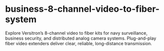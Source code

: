 # business-8-channel-video-to-fiber-system
Explore Versitron’s 8-channel video to fiber kits for navy surveillance, business security, and distributed analog camera systems. Plug-and-play fiber video extenders deliver clear, reliable, long-distance transmission.
